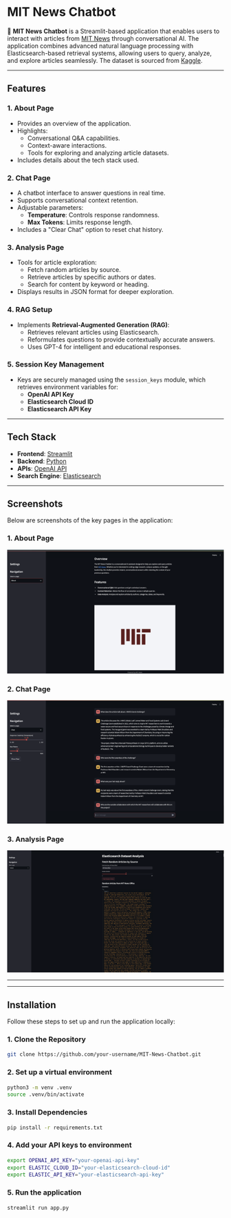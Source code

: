 # **MIT News Chatbot**

🤖 **MIT News Chatbot** is a Streamlit-based application that enables users to interact with articles from [MIT News](https://news.mit.edu/) through conversational AI. The application combines advanced natural language processing with Elasticsearch-based retrieval systems, allowing users to query, analyze, and explore articles seamlessly. The dataset is sourced from [Kaggle](https://www.kaggle.com/datasets/deepanshudalal09/mit-ai-news-published-till-2023). 

---

## **Features**

### **1. About Page**
- Provides an overview of the application.
- Highlights:
  - Conversational Q&A capabilities.
  - Context-aware interactions.
  - Tools for exploring and analyzing article datasets.
- Includes details about the tech stack used.

### **2. Chat Page**
- A chatbot interface to answer questions in real time.
- Supports conversational context retention.
- Adjustable parameters:
  - **Temperature**: Controls response randomness.
  - **Max Tokens**: Limits response length.
- Includes a "Clear Chat" option to reset chat history.

### **3. Analysis Page**
- Tools for article exploration:
  - Fetch random articles by source.
  - Retrieve articles by specific authors or dates.
  - Search for content by keyword or heading.
- Displays results in JSON format for deeper exploration.

### **4. RAG Setup**
- Implements **Retrieval-Augmented Generation (RAG)**:
  - Retrieves relevant articles using Elasticsearch.
  - Reformulates questions to provide contextually accurate answers.
  - Uses GPT-4 for intelligent and educational responses.

### **5. Session Key Management**
- Keys are securely managed using the `session_keys` module, which retrieves environment variables for:
  - **OpenAI API Key**
  - **Elasticsearch Cloud ID**
  - **Elasticsearch API Key**

---

## **Tech Stack**

- **Frontend**: [Streamlit](https://streamlit.io)
- **Backend**: [Python](https://www.python.org/)
- **APIs**: [OpenAI API](https://platform.openai.com/docs/)
- **Search Engine**: [Elasticsearch](https://www.elastic.co/)

---

## **Screenshots**

Below are screenshots of the key pages in the application:

### **1. About Page**
![About Page](images/about_page.png)

### **2. Chat Page**
![Chat Page](images/chat_page.png)

### **3. Analysis Page**
![Analysis Page](images/analysis_page.png)

---

---


## **Installation**

Follow these steps to set up and run the application locally:

### **1. Clone the Repository**
```bash
git clone https://github.com/your-username/MIT-News-Chatbot.git
```

### **2. Set up a virtual environment**
```bash
python3 -m venv .venv
source .venv/bin/activate
```

### **3. Install Dependencies**
```bash
pip install -r requirements.txt
```

### **4. Add your API keys to environment**
```bash
export OPENAI_API_KEY="your-openai-api-key"
export ELASTIC_CLOUD_ID="your-elasticsearch-cloud-id"
export ELASTIC_API_KEY="your-elasticsearch-api-key"
```

### **5. Run the application**
```bash
streamlit run app.py
```